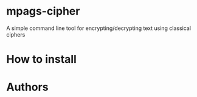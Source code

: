 # mpags-cipher
A simple command line tool for encrypting/decrypting text using classical ciphers

# How to install

# Authors